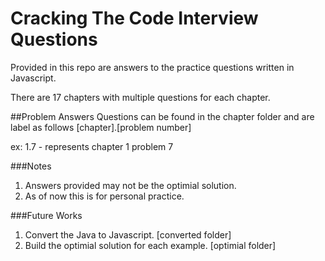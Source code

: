 # Cracking The Code Interview Questions
Provided in this repo are answers to the practice questions written in Javascript.

There are 17 chapters with multiple questions for each chapter. 

##Problem Answers 
Questions can be found in the chapter folder and are label as follows [chapter].[problem number]

ex: 1.7 - represents chapter 1 problem 7

###Notes
1.  Answers provided may not be the optimial solution.
2.  As of now this is for personal practice.

###Future Works
1.  Convert the Java to Javascript. [converted folder]
2.  Build the optimial solution for each example. [optimial folder]
